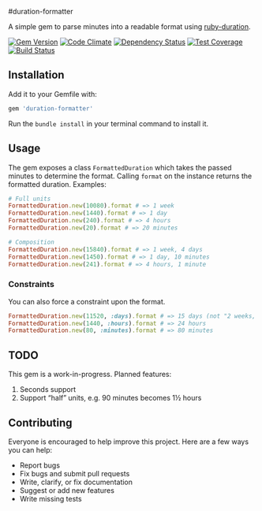 #duration-formatter

A simple gem to parse minutes into a readable format using [ruby-duration](https://github.com/peleteiro/ruby-duration).

[![Gem Version](https://badge.fury.io/rb/duration-formatter.svg)](http://badge.fury.io/rb/duration-formatter) [![Code Climate](https://codeclimate.com/github/richardvenneman/duration-formatter/badges/gpa.svg)](https://codeclimate.com/github/richardvenneman/duration-formatter) [![Dependency Status](https://gemnasium.com/richardvenneman/duration-formatter.svg)](https://gemnasium.com/richardvenneman/duration-formatter) [![Test Coverage](https://codeclimate.com/github/richardvenneman/duration-formatter/badges/coverage.svg)](https://codeclimate.com/github/richardvenneman/duration-formatter/coverage) [![Build Status](http://img.shields.io/travis/richardvenneman/duration-formatter.svg)](https://travis-ci.org/richardvenneman/duration-formatter)

## Installation

Add it to your Gemfile with:

```ruby
gem 'duration-formatter'
```

Run the `bundle install` in your terminal command to install it.

## Usage

The gem exposes a class `FormattedDuration` which takes the passed minutes to determine the format. Calling `format` on the instance  returns the formatted duration. Examples:

```ruby
# Full units
FormattedDuration.new(10080).format # => 1 week
FormattedDuration.new(1440).format # => 1 day
FormattedDuration.new(240).format # => 4 hours
FormattedDuration.new(20).format # => 20 minutes

# Composition
FormattedDuration.new(15840).format # => 1 week, 4 days
FormattedDuration.new(1450).format # => 1 day, 10 minutes
FormattedDuration.new(241).format # => 4 hours, 1 minute
```

### Constraints

You can also force a constraint upon the format.

```ruby
FormattedDuration.new(11520, :days).format # => 15 days (not "2 weeks, 1 day")
FormattedDuration.new(1440, :hours).format # => 24 hours
FormattedDuration.new(80, :minutes).format # => 80 minutes
```

## TODO

This gem is a work-in-progress. Planned features:

1. Seconds support
2. Support “half” units, e.g. 90 minutes becomes 1½ hours

## Contributing

Everyone is encouraged to help improve this project. Here are a few ways you can help:

- Report bugs
- Fix bugs and submit pull requests
- Write, clarify, or fix documentation
- Suggest or add new features
- Write missing tests
